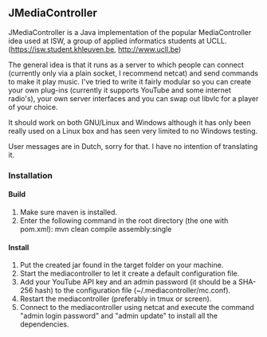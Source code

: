 ## JMediaController

JMediaController is a Java implementation of the popular MediaController idea used at ISW, a group of applied informatics students at UCLL. (https://isw.student.khleuven.be, http://www.ucll.be)

The general idea is that it runs as a server to which people can connect (currently only via a plain socket, I recommend netcat) and send commands to make it play music. I've tried to write it fairly modular so you can create your own plug-ins (currently it supports YouTube and some internet radio's), your own server interfaces and you can swap out libvlc for a player of your choice.

It should work on both GNU/Linux and Windows although it has only been really used on a Linux box and has seen very limited to no Windows testing.

User messages are in Dutch, sorry for that. I have no intention of translating it.

### Installation

#### Build

1. Make sure maven is installed.
2. Enter the following command in the root directory (the one with pom.xml): mvn clean compile assembly:single

#### Install

1. Put the created jar found in the target folder on your machine.
2. Start the mediacontroller to let it create a default configuration file.
3. Add your YouTube API key and an admin password (it should be a SHA-256 hash) to the configuration file (~/.mediacontroller/mc.conf).
4. Restart the mediacontroller (preferably in tmux or screen).
5. Connect to the mediacontroller using netcat and execute the command "admin login password" and "admin update" to install all the dependencies.